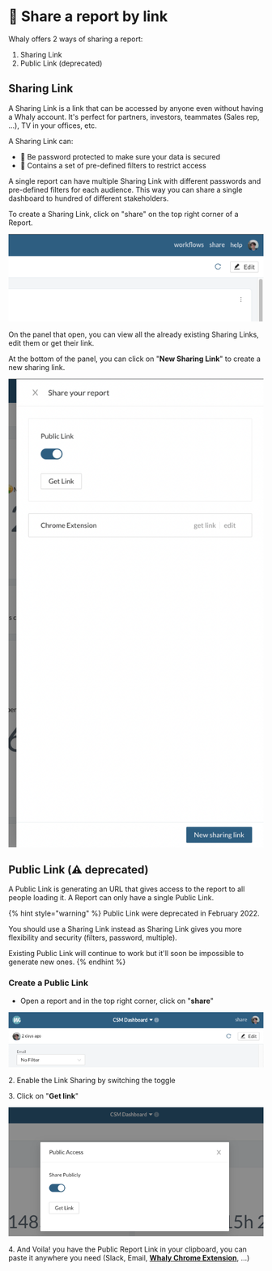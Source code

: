 # 🔗 Share a report by link

Whaly offers 2 ways of sharing a report:

1. Sharing Link
2. Public Link (deprecated)

## Sharing Link

A Sharing Link is a link that can be accessed by anyone even without having a Whaly account. It's perfect for partners, investors, teammates (Sales rep, ...), TV in your offices, etc.

A Sharing Link can:

* 🔐 Be password protected to make sure your data is secured
* 🔎 Contains a set of pre-defined filters to restrict access

A single report can have multiple Sharing Link with different passwords and pre-defined filters for each audience. This way you can share a single dashboard to hundred of different stakeholders.

To create a Sharing Link, click on "share" on the top right corner of a Report.

![](<../../.gitbook/assets/image (170) (1).png>)

On the panel that open, you can view all the already existing Sharing Links, edit them or get their link.

At the bottom of the panel, you can click on "**New Sharing Link**" to create a new sharing link.

![](<../../.gitbook/assets/image (163).png>)

## Public Link (⚠️ deprecated)

A Public Link is generating an URL that gives access to the report to all people loading it. A Report can only have a single Public Link.

{% hint style="warning" %}
Public Link were deprecated in February 2022.&#x20;

You should use a Sharing Link instead as Sharing Link gives you more flexibility and security (filters, password, multiple).

Existing Public Link will continue to work but it'll soon be impossible to generate new ones.
{% endhint %}

### Create a Public Link

* Open a report and in the top right corner, click on "**share**"

![](<../../.gitbook/assets/image (138).png>)

2\. Enable the Link Sharing by switching the toggle

3\. Click on "**Get link**"

![](<../../.gitbook/assets/image (139).png>)

4\. And Voila! you have the Public Report Link in your clipboard, you can paste it anywhere you need (Slack, Email, [**Whaly Chrome Extension**](../../embedding/embed-in-business-apps/google-chrome/configure-the-chrome-extension.md), ...)
